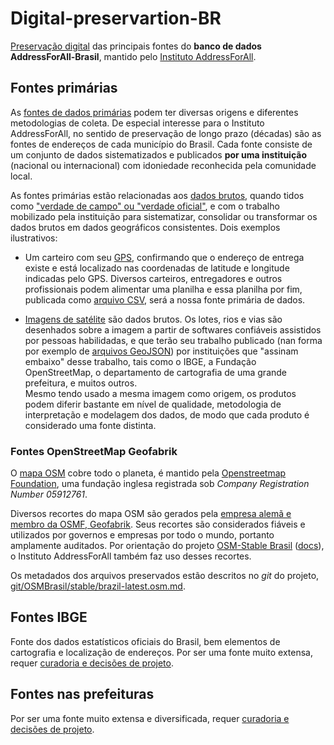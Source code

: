 # Digital-preservartion-BR
[Preservação digital](https://en.wikipedia.org/wiki/Digital_preservation) das principais fontes  do **banco de dados AddressForAll-Brasil**, mantido pelo [Instituto AddressForAll](http://addressforall.org/).

## Fontes primárias 
As [fontes de dados primárias](https://en.wikipedia.org/wiki/Primary_source) podem ter diversas origens e diferentes metodologias de coleta. De especial interesse para o Instituto AddressForAll, no sentido de preservação de longo prazo (décadas)  são as fontes de endereços de cada município do Brasil. Cada fonte consiste de um conjunto de dados sistematizados e publicados **por uma instituição** (nacional ou internacional) com idoniedade reconhecida pela comunidade local.

As fontes primárias estão relacionadas aos [dados brutos](https://en.wikipedia.org/wiki/Raw_data), quando tidos como ["verdade de campo" ou  "verdade oficial"](https://wiki.openstreetmap.org/wiki/Ground_truth_and_Official_truth), e com o trabalho mobilizado pela instituição para sistematizar, consolidar ou transformar os dados brutos em dados geográficos consistentes. Dois exemplos ilustrativos:

* Um carteiro com seu [GPS](https://en.wikipedia.org/wiki/Global_Positioning_System), confirmando que o endereço de entrega existe e está localizado nas coordenadas de latitude e longitude indicadas pelo GPS. Diversos carteiros, entregadores e outros profissionais podem alimentar uma planilha e essa planilha por fim, publicada como [arquivo CSV](https://en.wikipedia.org/wiki/Comma-separated_values), será a nossa fonte primária de dados.

* [Imagens de satélite](https://en.wikipedia.org/wiki/Remote_sensing) são dados brutos. Os lotes, rios e vias são desenhados sobre a imagem a partir de softwares confiáveis assistidos por pessoas habilidadas, e que terão seu trabalho publicado (nan forma por exemplo de [arquivos GeoJSON](https://en.wikipedia.org/wiki/GeoJSON)) por instituições que "assinam embaixo" desse trabalho, tais como o IBGE, a Fundação OpenStreetMap, o departamento de cartografia de uma grande prefeitura, e muitos outros. <br/>Mesmo tendo  usado a mesma imagem como origem, os produtos podem diferir bastante em nível de qualidade, metodologia de interpretação e modelagem dos dados, de modo que cada produto é considerado uma fonte distinta.

### Fontes OpenStreetMap Geofabrik
O [mapa OSM](https://www.openstreetmap.org/about) cobre todo o planeta, é mantido pela [Openstreetmap Foundation](https://blog.osmfoundation.org/about/), uma fundação inglesa registrada sob *Company Registration Number 05912761*.

Diversos recortes do mapa OSM são gerados pela  [empresa alemã e membro da OSMF, Geofabrik](https://www.geofabrik.de/geofabrik/openstreetmap.html). Seus recortes são considerados fiáveis e utilizados por governos e empresas por todo o mundo, portanto  amplamente auditados. Por orientação do projeto  [OSM-Stable Brasil](https://github.com/OSMBrasil/stable) ([docs](http://addressforall.org/osms/)),  o Instituto AddressForAll também  faz uso desses recortes. 

Os metadados dos arquivos preservados estão descritos no *git* do projeto, [git/OSMBrasil/stable/brazil-latest.osm.md](https://github.com/OSMBrasil/stable/blob/master/brazil-latest.osm.md#dump-opensstreetmap-do-brasil).

## Fontes IBGE
Fonte dos dados estatísticos oficiais do Brasil, bem elementos de cartografia e localização de endereços. Por ser uma fonte muito extensa, requer  [curadoria e decisões de projeto](https://github.com/AddressForAll/digital-preservartion-BR/issues/1).


## Fontes nas prefeituras
Por ser uma fonte muito extensa e diversificada, requer  [curadoria e decisões de projeto](https://github.com/AddressForAll/digital-preservartion-BR/issues/1).




